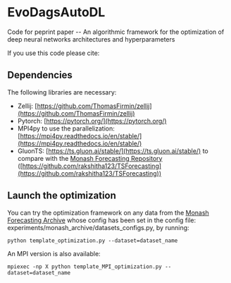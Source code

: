 # EvoDagsAutoDL #

Code for peprint paper -- An algorithmic framework for the optimization of deep neural networks architectures and hyperparameters

If you use this code please cite:

## Dependencies ##

The following libraries are necessary:
* Zellij: [https://github.com/ThomasFirmin/zellij](https://github.com/ThomasFirmin/zellij)
* Pytorch: [https://pytorch.org/](https://pytorch.org/)
* MPI4py to use the parallelization: [https://mpi4py.readthedocs.io/en/stable/](https://mpi4py.readthedocs.io/en/stable/)
* GluonTS: [https://ts.gluon.ai/stable/](https://ts.gluon.ai/stable/) to compare with the [Monash Forecasting Repository](https://forecastingdata.org/) ([https://github.com/rakshitha123/TSForecasting](https://github.com/rakshitha123/TSForecasting))

## Launch the optimization ##

You can try the optimization framework on any data from the [Monash Forecasting Archive](https://zenodo.org/communities/forecasting?page=1&size=20) whose config has been set in the config file: experiments/monash_archive/datasets_configs.py, by running:

`python template_optimization.py --dataset=dataset_name`

An MPI version is also available:

`mpiexec -np X python template_MPI_optimization.py --dataset=dataset_name`


